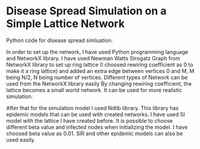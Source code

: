 # Disease Spread Simulation on a Simple Lattice Network
Python code for disease spread simluation.

In order to set up the network, I have used Python programming language and
NetworkX library. I have used Newman Watts Strogatz Graph from NetworkX
library to set up ring lattice (I choosed rewiring coefficient as 0 to make it a
ring lattice) and added an extra edge between vertices 0 and M, M being N/2,
N being number of vertices.
Different types of Network can be used from the NetworkX library easily By changing
rewiring coefficient, the lattice becomes a small world network. It can be used for
more realistic simulation.

After that for the simulation model I used Ndlib library. This library has epidemic
models that can be used with created networks. I have used SI model
with the lattice I have created before. It is possible to choose
different beta value and infected nodes when initializing the model. I have
choosed beta value as 0.01. SIR and other epidemic models can also be used easily.
